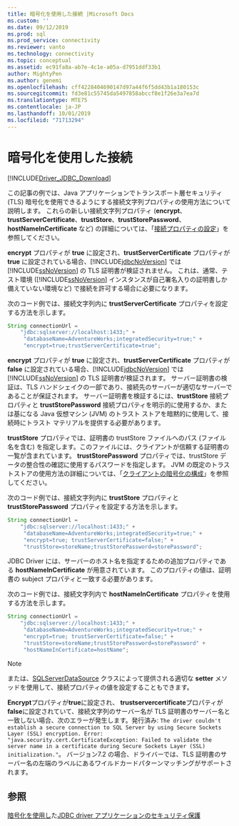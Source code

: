 ```yaml
---
title: 暗号化を使用した接続 |Microsoft Docs
ms.custom: ''
ms.date: 09/12/2019
ms.prod: sql
ms.prod_service: connectivity
ms.reviewer: vanto
ms.technology: connectivity
ms.topic: conceptual
ms.assetid: ec91fa8a-ab7e-4c1e-a05a-d7951ddf33b1
author: MightyPen
ms.author: genemi
ms.openlocfilehash: cff4228404690147d97a44f6f5dd43b1a180153c
ms.sourcegitcommit: fd3e81c55745da5497858abccf8e1f26e3a7ea7d
ms.translationtype: MTE75
ms.contentlocale: ja-JP
ms.lasthandoff: 10/01/2019
ms.locfileid: "71713294"
---
```

# <a name="connecting-with-encryption"></a>暗号化を使用した接続
[!INCLUDE[Driver_JDBC_Download](../../includes/driver_jdbc_download.md)]

  この記事の例では、Java アプリケーションでトランスポート層セキュリティ (TLS) 暗号化を使用できるようにする接続文字列プロパティの使用方法について説明します。 これらの新しい接続文字列プロパティ (**encrypt**、**trustServerCertificate**、**trustStore**、**trustStorePassword**、**hostNameInCertificate** など) の詳細については、「[接続プロパティの設定](../../connect/jdbc/setting-the-connection-properties.md)」を参照してください。  
  
 **encrypt** プロパティが **true** に設定され、**trustServerCertificate** プロパティが **true** に設定されている場合、[!INCLUDE[jdbcNoVersion](../../includes/jdbcnoversion_md.md)] では [!INCLUDE[ssNoVersion](../../includes/ssnoversion-md.md)] の TLS 証明書が検証されません。 これは、通常、テスト環境 ([!INCLUDE[ssNoVersion](../../includes/ssnoversion-md.md)] インスタンスが自己署名入りの証明書しか備えていない環境など) で接続を許可する場合に必要になります。  
  
 次のコード例では、接続文字列内に **trustServerCertificate** プロパティを設定する方法を示します。  
  
```java
String connectionUrl =   
    "jdbc:sqlserver://localhost:1433;" +  
     "databaseName=AdventureWorks;integratedSecurity=true;" +  
     "encrypt=true;trustServerCertificate=true";  
```  
  
 **encrypt** プロパティが **true** に設定され、**trustServerCertificate** プロパティが **false** に設定されている場合、[!INCLUDE[jdbcNoVersion](../../includes/jdbcnoversion_md.md)] では [!INCLUDE[ssNoVersion](../../includes/ssnoversion-md.md)] の TLS 証明書が検証されます。 サーバー証明書の検証は、TLS ハンドシェイクの一部であり、接続先のサーバーが適切なサーバーであることが保証されます。 サーバー証明書を検証するには、**trustStore** 接続プロパティと **trustStorePassword** 接続プロパティを明示的に使用するか、または基になる Java 仮想マシン (JVM) のトラスト ストアを暗黙的に使用して、接続時にトラスト マテリアルを提供する必要があります。  
  
 **trustStore** プロパティでは、証明書の trustStore ファイルへのパス (ファイル名を含む) を指定します。このファイルには、クライアントが信頼する証明書の一覧が含まれています。 **trustStorePassword** プロパティでは、trustStore データの整合性の確認に使用するパスワードを指定します。 JVM の既定のトラストストアの使用方法の詳細については、「[クライアントの暗号化の構成](../../connect/jdbc/configuring-the-client-for-ssl-encryption.md)」を参照してください。  
  
 次のコード例では、接続文字列内に **trustStore** プロパティと **trustStorePassword** プロパティを設定する方法を示します。  
  
```java
String connectionUrl =   
    "jdbc:sqlserver://localhost:1433;" +  
     "databaseName=AdventureWorks;integratedSecurity=true;" +  
     "encrypt=true; trustServerCertificate=false;" +  
     "trustStore=storeName;trustStorePassword=storePassword";  
```  
  
 JDBC Driver には、サーバーのホスト名を指定するための追加プロパティである **hostNameInCertificate** が用意されています。 このプロパティの値は、証明書の subject プロパティと一致する必要があります。  
  
 次のコード例では、接続文字列内で **hostNameInCertificate** プロパティを使用する方法を示します。  
  
```java
String connectionUrl =   
    "jdbc:sqlserver://localhost:1433;" +  
     "databaseName=AdventureWorks;integratedSecurity=true;" +  
     "encrypt=true; trustServerCertificate=false;" +  
     "trustStore=storeName;trustStorePassword=storePassword" +  
     "hostNameInCertificate=hostName";  
```  
  
> [!NOTE]  
>  または、[SQLServerDataSource](../../connect/jdbc/reference/sqlserverdatasource-class.md) クラスによって提供される適切な **setter** メソッドを使用して、接続プロパティの値を設定することもできます。  
  
 **Encrypt**プロパティが**true**に設定され、 **trustservercertificate**プロパティが**false**に設定されていて、接続文字列のサーバー名が TLS 証明書のサーバー名と一致しない場合、次のエラーが発生します。発行済み: `The driver couldn't establish a secure connection to SQL Server by using Secure Sockets Layer (SSL) encryption. Error: "java.security.cert.CertificateException: Failed to validate the server name in a certificate during Secure Sockets Layer (SSL) initialization."`。 バージョン7.2 の場合、ドライバーでは、TLS 証明書のサーバー名の左端のラベルにあるワイルドカードパターンマッチングがサポートされます。

## <a name="see-also"></a>参照

 [暗号化を使用し](../../connect/jdbc/using-ssl-encryption.md)た[JDBC driver アプリケーションのセキュリティ保護](../../connect/jdbc/securing-jdbc-driver-applications.md)